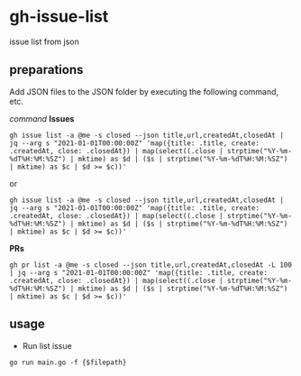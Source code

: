 # gh-issue-list
issue list from json

## preparations

Add JSON files to the JSON folder by executing the following command, etc.

_command_
**Issues**

```
gh issue list -a @me -s closed --json title,url,createdAt,closedAt | jq --arg s "2021-01-01T00:00:00Z" 'map({title: .title, create: .createdAt, close: .closedAt}) | map(select((.close | strptime("%Y-%m-%dT%H:%M:%SZ") | mktime) as $d | ($s | strptime("%Y-%m-%dT%H:%M:%SZ") | mktime) as $c | $d >= $c))'
```
or
```
gh issue list -a @me -s closed --json title,url,createdAt,closedAt | jq --arg s "2021-01-01T00:00:00Z" 'map({title: .title, create: .createdAt, close: .closedAt}) | map(select((.close | strptime("%Y-%m-%dT%H:%M:%SZ") | mktime) as $d | ($s | strptime("%Y-%m-%dT%H:%M:%SZ") | mktime) as $c | $d >= $c))'
```

**PRs**
```
gh pr list -a @me -s closed --json title,url,createdAt,closedAt -L 100 | jq --arg s "2021-01-01T00:00:00Z" 'map({title: .title, create: .createdAt, close: .closedAt}) | map(select((.close | strptime("%Y-%m-%dT%H:%M:%SZ") | mktime) as $d | ($s | strptime("%Y-%m-%dT%H:%M:%SZ") | mktime) as $c | $d >= $c))'
```

## usage

- Run list issue

`go run main.go -f {$filepath}`
